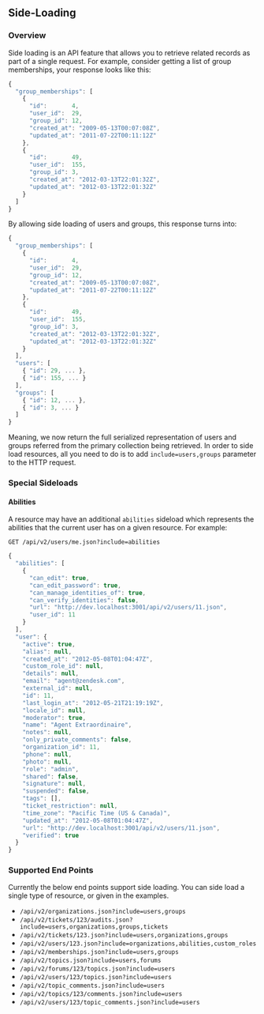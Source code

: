 ## Side-Loading
### Overview
Side loading is an API feature that allows you to retrieve related records as part of a single request. For example, consider getting a list of group memberships, your response looks like this:

```js
{
  "group_memberships": [
    {
      "id":       4,
      "user_id":  29,
      "group_id": 12,
      "created_at": "2009-05-13T00:07:08Z",
      "updated_at": "2011-07-22T00:11:12Z"
    },
    {
      "id":       49,
      "user_id":  155,
      "group_id": 3,
      "created_at": "2012-03-13T22:01:32Z",
      "updated_at": "2012-03-13T22:01:32Z"
    }
  ]
}
```

By allowing side loading of users and groups, this response turns into:

```js
{
  "group_memberships": [
    {
      "id":       4,
      "user_id":  29,
      "group_id": 12,
      "created_at": "2009-05-13T00:07:08Z",
      "updated_at": "2011-07-22T00:11:12Z"
    },
    {
      "id":       49,
      "user_id":  155,
      "group_id": 3,
      "created_at": "2012-03-13T22:01:32Z",
      "updated_at": "2012-03-13T22:01:32Z"
    }
  ],
  "users": [
    { "id": 29, ... },
    { "id": 155, ... }
  ],
  "groups": [
    { "id": 12, ... },
    { "id": 3, ... }
  ]
}
```

Meaning, we now return the full serialized representation of users and groups referred from the primary collection being retrieved. In order to side load resources, all you need to do is to add `include=users,groups` parameter to the HTTP request.

### Special Sideloads

#### Abilities

A resource may have an additional `abilities` sideload which represents the abilities that the current user has on a given resource. For example:

`GET /api/v2/users/me.json?include=abilities`

```js
{
  "abilities": [
    {
      "can_edit": true,
      "can_edit_password": true,
      "can_manage_identities_of": true,
      "can_verify_identities": false,
      "url": "http://dev.localhost:3001/api/v2/users/11.json",
      "user_id": 11
    }
  ],
  "user": {
    "active": true,
    "alias": null,
    "created_at": "2012-05-08T01:04:47Z",
    "custom_role_id": null,
    "details": null,
    "email": "agent@zendesk.com",
    "external_id": null,
    "id": 11,
    "last_login_at": "2012-05-21T21:19:19Z",
    "locale_id": null,
    "moderator": true,
    "name": "Agent Extraordinaire",
    "notes": null,
    "only_private_comments": false,
    "organization_id": 11,
    "phone": null,
    "photo": null,
    "role": "admin",
    "shared": false,
    "signature": null,
    "suspended": false,
    "tags": [],
    "ticket_restriction": null,
    "time_zone": "Pacific Time (US & Canada)",
    "updated_at": "2012-05-08T01:04:47Z",
    "url": "http://dev.localhost:3001/api/v2/users/11.json",
    "verified": true
  }
}
```

### Supported End Points

Currently the below end points support side loading. You can side load a single type of resource, or given in the examples.

  * `/api/v2/organizations.json?include=users,groups`
  * `/api/v2/tickets/123/audits.json?include=users,organizations,groups,tickets`
  * `/api/v2/tickets/123.json?include=users,organizations,groups`
  * `/api/v2/users/123.json?include=organizations,abilities,custom_roles`
  * `/api/v2/memberships.json?include=users,groups`
  * `/api/v2/topics.json?include=users,forums`
  * `/api/v2/forums/123/topics.json?include=users`
  * `/api/v2/users/123/topics.json?include=users`
  * `/api/v2/topic_comments.json?include=users`
  * `/api/v2/topics/123/comments.json?include=users`
  * `/api/v2/users/123/topic_comments.json?include=users`